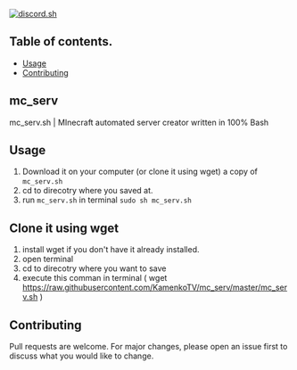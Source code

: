   <a href="https://github.com/KamenkoTV/mc_serv/"><img src="https://i.imgur.com/B0zPm3E.png" alt="discord.sh"></a>
  
 ## Table of contents.
  - [Usage](#usage)
  - [Contributing](#contributing)

## mc_serv
mc_serv.sh | MInecraft automated server creator written in 100% Bash

## Usage

1. Download it on your computer (or clone it using wget) a copy of `mc_serv.sh`
2. cd to direcotry where you saved at.
3. run `mc_serv.sh` in terminal `sudo sh mc_serv.sh` 

## Clone it using wget
1. install wget if you don't have it already installed.
3. open terminal 
4. cd to direcotry where you want to save 
5. execute this comman in terminal ( wget https://raw.githubusercontent.com/KamenkoTV/mc_serv/master/mc_serv.sh )

## Contributing
Pull requests are welcome. For major changes, please open an issue first to discuss what you would like to change.


